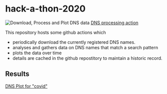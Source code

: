 # hack-a-thon-2020
![Download, Process and Plot DNS data](https://github.com/gmckerrell/hack-a-thon-2020/workflows/Download,%20Process%20and%20Plot%20DNS%20data/badge.svg)
[DNS processing action](https://github.com/gmckerrell/hack-a-thon-2020/actions?query=workflow%3A%22Download%2C+Process+and+Plot+DNS+data%22)


This repository hosts some github actions which
- periodically download the currently registered DNS names.
- analyses and gathers data on DNS names that match a search pattern
- plots the data over time
- details are cached in the github repostitory to maintain a historic record.

## Results
[DNS Plot for "covid"](graphs/Y292aWQK/index.html)
